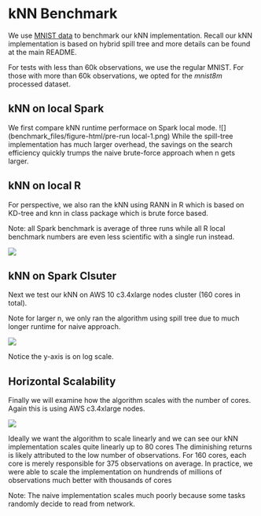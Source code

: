 # kNN Benchmark



We use [MNIST data](https://www.csie.ntu.edu.tw/~cjlin/libsvmtools/datasets/multiclass.html) to benchmark our kNN implementation. Recall our kNN implementation is based on hybrid spill tree and more details can be found at the main
README.

For tests with less than 60k observations, we use the regular MNIST. For those with more than 60k
observations, we opted for the *mnist8m* processed dataset.

## kNN on local Spark
We first compare kNN runtime performace on Spark local mode. 
![](benchmark_files/figure-html/pre-run local-1.png) 
While the spill-tree implementation has much larger overhead, the savings on the search efficiency quickly
trumps the naive brute-force approach when n gets larger.

## kNN on local R
For perspective, we also ran the kNN using RANN in R which is based on KD-tree and knn in class package which is brute force based.

Note: all Spark benchmark is average of three runs while all R local benchmark numbers are even less scientific with a single run instead.




![](benchmark_files/figure-html/local-plot-1.png) 

## kNN on Spark Clsuter
Next we test our kNN on AWS 10 c3.4xlarge nodes cluster (160 cores in total).

Note for larger n, we only ran the algorithm using spill tree due to much longer runtime for naive approach.



![](benchmark_files/figure-html/cluster-plot-1.png) 

Notice the y-axis is on log scale.

## Horizontal Scalability

Finally we will examine how the algorithm scales with the number of cores. Again this is using AWS c3.4xlarge nodes.


![](benchmark_files/figure-html/horizontal-plot-1.png) 

Ideally we want the algorithm to scale linearly and we can see our kNN implementation scales quite linearly up to 80 cores The diminishing returns is likely attributed to the low number of observations. For 160 cores, each core is merely responsible for 375 observations on average. In practice, we were able to scale the implementation on hundrends of millions of observations much better with thousands of cores

Note: The naive implementation scales much poorly because some tasks randomly decide to read from network.


